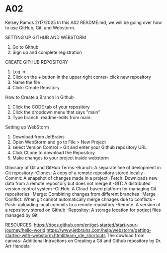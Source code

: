 # A02
Kelsey Ramos 
2/17/2025
In this A02 README.md, we will be going over how to use GitHub, Git, and Webstorm. 

SETTING UP GITHUB AND WEBSTORM 
1. Go to Github
2. Sign up and complete registration

CREATE GITHUB REPOSITORY
1. Log in
2. Click on the + button in the upper right conrer- click new repository
3. Name the file
4. Click: Create Repsitory

How to Create a Branch in Github 
1. Click the CODE tab of your repository
2. Click the dropdown menu that says "main"
3. Type branch: readme-edits from main.


Setting up WebStorm 
1. Download from JetBrains
2. Open WebStorm and go to File > New Project
3. select Version Control > Git and enter your Github repository URL
4. Click CLone to download the Repository
5. Make changes to your project inside webstorm


Glossary of Git and GitHub Terms 
-Branch: A separate line of devlopment in Git repository 
-Clones: A copy of a remote repository stored locally 
-Commit: A snapshot of changes made in a project 
-Fetch: Downloads new data from a remote repository but does not merge it 
-GIT: A distributed version control system 
-GitHub: A Cloud-based platform for managing Git repositories 
-Merge: Combining changes from different branches 
-Merge Conflict: When git cannot automatically merge chnages due to conflicts 
-Push: uploading local commits to a remote repository 
-Remote: A version of a repository stored on Github 
-Repositoy: A storage location for porject files managed by Git


RESOURCES: 
https://docs.github.com/en/get-started/start-your-journey/hello-world
https://www.jetbrains.com/help/webstorm/getting-started-with-webstorm.html#learn_ide_shortcuts
The dowload from canvas- Additional Intructions on Creating a Git and Github repository by Dr. Art Hendela 



